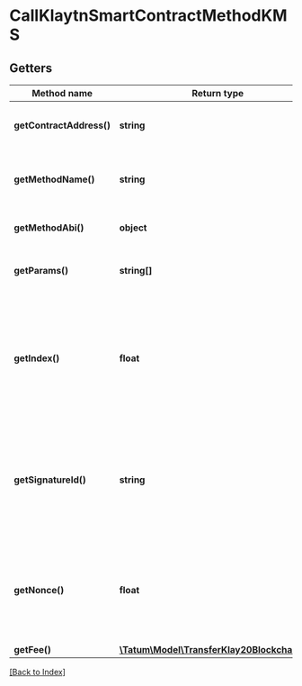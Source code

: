 # CallKlaytnSmartContractMethodKMS

## Getters

Method name | Return type | Description | Notes
------------ | ------------- | ------------- | -------------
**getContractAddress()** | **string** | The address of the smart contract |
**getMethodName()** | **string** | Name of the method to invoke on smart contract. |
**getMethodAbi()** | **object** | ABI of the method to invoke. |
**getParams()** | **string[]** | Parameters of the method to be invoked. |
**getIndex()** | **float** | If signatureId is mnemonic-based, this is the index to the specific address from that mnemonic. | [optional]
**getSignatureId()** | **string** | Identifier of the private key associated in signing application. Private key, or signature Id must be present. |
**getNonce()** | **float** | Nonce to be set to Klaytn transaction. If not present, last known nonce will be used. | [optional]
**getFee()** | [**\Tatum\Model\TransferKlay20BlockchainFee**](TransferKlay20BlockchainFee.md) |  | [optional]

[[Back to Index]](../index.md)
